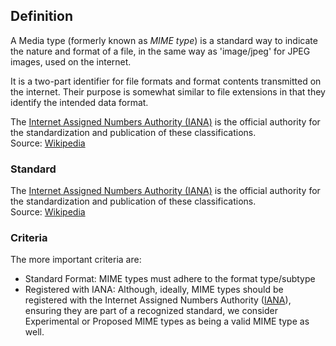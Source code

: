 ## Definition

A Media type (formerly known as _MIME type_) is a standard way to indicate the nature and format of a file, in the same way as 'image/jpeg' for JPEG images, used on the internet.

It is a two-part identifier for file formats and format contents transmitted on the internet. Their purpose is somewhat similar to file extensions in that they identify the intended data format.

The [Internet Assigned Numbers Authority (IANA)](https://en.wikipedia.org/wiki/Internet_Assigned_Numbers_Authority) is the official authority for the standardization and publication of these classifications.  
Source: [Wikipedia](https://en.wikipedia.org/wiki/Media_type)

### Standard

The [Internet Assigned Numbers Authority (IANA)](https://en.wikipedia.org/wiki/Internet_Assigned_Numbers_Authority) is the official authority for the standardization and publication of these classifications.  
Source: [Wikipedia](https://en.wikipedia.org/wiki/Media_type)

### Criteria

The more important criteria are:
- Standard Format: MIME types must adhere to the format type/subtype
- Registered with IANA: Although, ideally, MIME types should be registered with the Internet Assigned Numbers Authority ([IANA](IANA)), ensuring they are part of a recognized standard, we consider Experimental or Proposed MIME types as being a valid MIME type as well.
